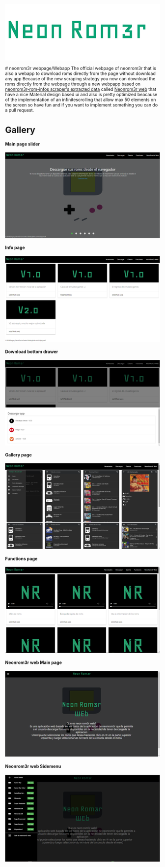<p align="center"><img src="https://raw.githubusercontent.com/Gr3gorywolf/neonrom3r-webpage/master/imgs/logolarge.png" /></p>
# neonrom3r webpage/Webapp
The official webpage of neonrom3r that is also a webapp to download roms directly from the page without download any app
Because of the new scraping strategy you now can download the roms directly from the webpage through  a new webpapp based on <a href="https://github.com/Gr3gorywolf/Neonrom3r-rom-infos-scraper">neonrom3r-rom-infos scraper's extracted data</a> called
<a href="https://gr3gorywolf.github.io/neonrom3r-webpage/neonrom3rweb.html">Neonrom3r web</a> that have a nice Material design based ui
and also is pretty optimized beacause of the implementation of an infinitescrolling that allow max 50 elements on the screen so have fun 
and if you want to implement something you can do a pull request. 

# Gallery
<h4> Main page slider</h4>
<img src="https://raw.githubusercontent.com/Gr3gorywolf/neonrom3r-webpage/master/imgs/wps.png"/>
<br>
<h4> Info page</h4>
<img src="https://raw.githubusercontent.com/Gr3gorywolf/neonrom3r-webpage/master/imgs/wps2.png"/>
<br>
<h4> Download bottom drawer</h4>
<img src="https://raw.githubusercontent.com/Gr3gorywolf/neonrom3r-webpage/master/imgs/wps3.png"/>
<br>
<h4> Gallery page</h4>
<img src="https://raw.githubusercontent.com/Gr3gorywolf/neonrom3r-webpage/master/imgs/wps4.png"/>
<br>
<h4> Functions page</h4>
<img src="https://raw.githubusercontent.com/Gr3gorywolf/neonrom3r-webpage/master/imgs/wps5.png"/>
<br>
<h4> Neonrom3r web Main page</h4>
<img src="https://raw.githubusercontent.com/Gr3gorywolf/neonrom3r-webpage/master/imgs/wps6.png"/>
<br>
<h4> Neonrom3r web Sidemenu</h4>
<img src="https://raw.githubusercontent.com/Gr3gorywolf/neonrom3r-webpage/master/imgs/wps7.png"/>
